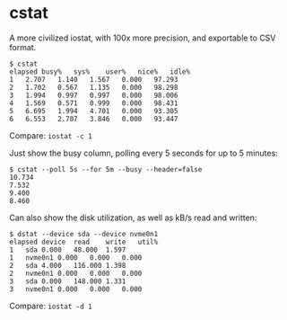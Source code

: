 # cstat

A more civilized iostat, with 100x more precision, and exportable to CSV format.

```
$ cstat
elapsed	busy%	sys%	user%	nice%	idle%
1	2.707	1.140	1.567	0.000	97.293
2	1.702	0.567	1.135	0.000	98.298
3	1.994	0.997	0.997	0.000	98.006
4	1.569	0.571	0.999	0.000	98.431
5	6.695	1.994	4.701	0.000	93.305
6	6.553	2.707	3.846	0.000	93.447
```

Compare: `iostat -c 1`

Just show the busy column, polling every 5 seconds for up to 5 minutes:

```
$ cstat --poll 5s --for 5m --busy --header=false
10.734
7.532
9.400
8.460
```

Can also show the disk utilization, as well as kB/s read and written:

```
$ dstat --device sda --device nvme0n1
elapsed	device	read	write	util%
1	sda	0.000	48.000	1.597
1	nvme0n1	0.000	0.000	0.000
2	sda	4.000	116.000	1.398
2	nvme0n1	0.000	0.000	0.000
3	sda	0.000	148.000	1.331
3	nvme0n1	0.000	0.000	0.000
```

Compare: `iostat -d 1`
